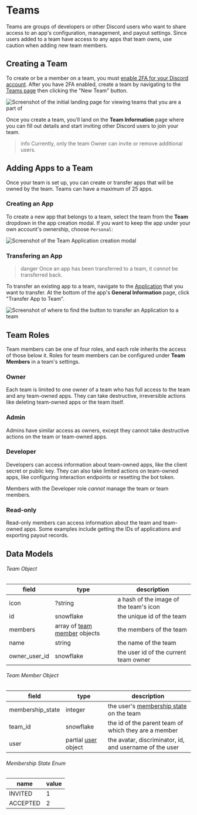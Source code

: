 # Teams

Teams are groups of developers or other Discord users who want to share access to an app's configuration, management, and payout settings. Since users added to a team have access to any apps that team owns, use caution when adding new team members.

## Creating a Team

To create or be a member on a team, you must [enable 2FA for your Discord account](https://support.discord.com/hc/en-us/articles/219576828-Setting-up-Two-Factor-Authentication). After you have 2FA enabled, create a team by navigating to the [Teams page](https://discord.com/developers/teams) then clicking the "New Team" button.

![Screenshot of the initial landing page for viewing teams that you are a part of](team-page.png)

Once you create a team, you'll land on the **Team Information** page where you can fill out details and start inviting other Discord users to join your team.

> info
> Currently, only the team Owner can invite or remove additional users.

## Adding Apps to a Team

Once your team is set up, you can create or transfer apps that will be owned by the team. Teams can have a maximum of 25 apps.

### Creating an App

To create a new app that belongs to a team, select the team from the **Team** dropdown in the app creation modal. If you want to keep the app under your own account's ownership, choose `Personal`:

![Screenshot of the Team Application creation modal](team-make-app.png)

### Transfering an App

> danger
> Once an app has been transferred to a team, it _cannot_ be transferred back.

To transfer an existing app to a team, navigate to the [Application](https://discord.com/developers/applications) that you want to transfer. At the bottom of the app's **General Information** page, click "Transfer App to Team".

![Screenshot of where to find the button to transfer an Application to a team](transfer-app-to-team.png)

## Team Roles

Team members can be one of four roles, and each role inherits the access of those below it. Roles for team members can be configured under **Team Members** in a team's settings.

### Owner

Each team is limited to one owner of a team who has full access to the team and any team-owned apps. They can take destructive, irreversible actions like deleting team-owned apps or the team itself.
### Admin

Admins have similar access as owners, except they cannot take destructive actions on the team or team-owned apps.

### Developer

Developers can access information about team-owned apps, like the client secret or public key. They can also take limited actions on team-owned apps, like configuring interaction endpoints or resetting the bot token.

Members with the Developer role *cannot* manage the team or team members.

### Read-only

Read-only members can access information about the team and team-owned apps. Some examples include getting the IDs of applications and exporting payout records.

## Data Models

###### Team Object

| field         | type                                                                              | description                            |
| ------------- | --------------------------------------------------------------------------------- | -------------------------------------- |
| icon          | ?string                                                                           | a hash of the image of the team's icon |
| id            | snowflake                                                                         | the unique id of the team              |
| members       | array of [team member](#DOCS_TOPICS_TEAMS/data-models-team-member-object) objects | the members of the team                |
| name          | string                                                                            | the name of the team                   |
| owner_user_id | snowflake                                                                         | the user id of the current team owner  |

###### Team Member Object

| field            | type                                                    | description                                                                                     |
| ---------------- | ------------------------------------------------------- | ----------------------------------------------------------------------------------------------- |
| membership_state | integer                                                 | the user's [membership state](#DOCS_TOPICS_TEAMS/data-models-membership-state-enum) on the team |
| team_id          | snowflake                                               | the id of the parent team of which they are a member                                            |
| user             | partial [user](#DOCS_RESOURCES_USER/user-object) object | the avatar, discriminator, id, and username of the user                                         |

###### Membership State Enum

| name     | value |
| -------- | ----- |
| INVITED  | 1     |
| ACCEPTED | 2     |